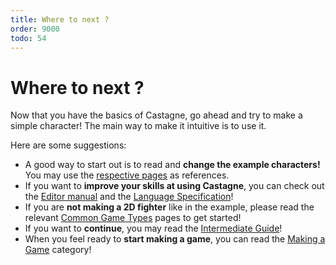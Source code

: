 ```yaml
---
title: Where to next ?
order: 9000
todo: 54
---
```


# Where to next ?

Now that you have the basics of Castagne, go ahead and try to make a simple character! The main way to make it intuitive is to use it.

Here are some suggestions:
- A good way to start out is to read and **change the example characters!** You may use the [respective pages]() as references.
- If you want to **improve your skills at using Castagne**, you can check out the [Editor manual]() and the [Language Specification]()!
- If you are **not making a 2D fighter** like in the example, please read the relevant [Common Game Types]() pages to get started!
- If you want to **continue**, you may read the [Intermediate Guide]()!
- When you feel ready to **start making a game**, you can read the [Making a Game]() category!


<!-- TODO links -->
